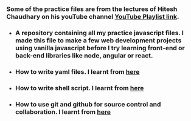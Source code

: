 ### Some of the practice files are from the lectures of Hitesh Chaudhary on his youTube channel [YouTube Playlist link](https://www.youtube.com/playlist?list=PLRAV69dS1uWSxUIk5o3vQY2-_VKsOpXLD).

* ### A repository containing all my practice javascript files. I made this file to make a few web development projects using vanilla javascript before I try learning front-end or back-end libraries like node, angular or react.
* ### How to write yaml files. I learnt from [here](https://www.youtube.com/watch?v=9BGWtTahGnw)
* ### How to write shell script. I learnt from [here](https://www.youtube.com/watch?v=v-F3YLd6oMw&t=930s)
* ### How to use git and github for source control and collaboration. I learnt from [here](https://www.youtube.com/watch?v=apGV9Kg7ics)

